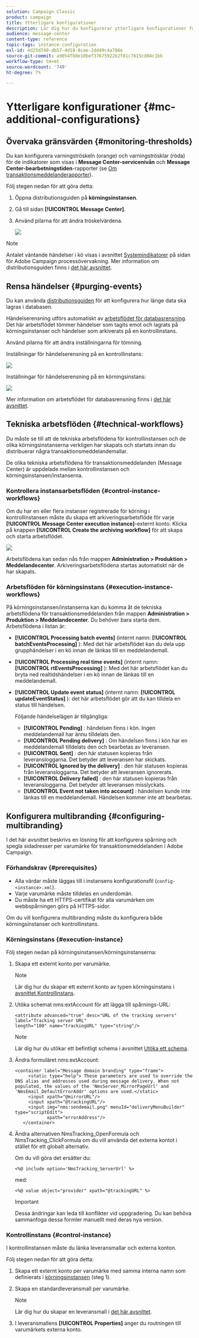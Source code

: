 ```yaml
---
solution: Campaign Classic
product: campaign
title: Ytterligare konfigurationer
description: Lär dig hur du konfigurerar ytterligare konfigurationer för Transactional Messaging i Adobe Campaign Classic.
audience: message-center
content-type: reference
topic-tags: instance-configuration
exl-id: 4d25d740-db57-4d18-8cae-2dd49c4a786e
source-git-commit: a9054fb8e10bef37675922b2f81c7615cd04c1bb
workflow-type: tm+mt
source-wordcount: '749'
ht-degree: 7%

---
```


# Ytterligare konfigurationer {#mc-additional-configurations}

## Övervaka gränsvärden {#monitoring-thresholds}

Du kan konfigurera varningströskeln (orange) och varningströsklar (röda) för de indikatorer som visas i **Message Center-servicenivån** och **Message Center-bearbetningstiden**-rapporter (se [Om transaktionsmeddelanderapporter](../../message-center/using/about-transactional-messaging-reports.md)).

Följ stegen nedan för att göra detta:

1. Öppna distributionsguiden på **körningsinstansen**.

1. Gå till sidan **[!UICONTROL Message Center]**.

1. Använd pilarna för att ändra tröskelvärdena.

   ![](assets/messagecenter_monitor_events_001.png)

>[!NOTE]
>
>Antalet väntande händelser i kö visas i avsnittet [Systemindikatorer](../../production/using/monitoring-processes.md#system-indicators) på sidan för Adobe Campaign processövervakning. Mer information om distributionsguiden finns i [det här avsnittet](../../installation/using/deploying-an-instance.md#deployment-wizard).

## Rensa händelser {#purging-events}

Du kan använda [distributionsguiden](../../production/using/database-cleanup-workflow.md#deployment-wizard) för att konfigurera hur länge data ska lagras i databasen.

Händelserensning utförs automatiskt av [arbetsflödet för databasrensning](../../production/using/database-cleanup-workflow.md). Det här arbetsflödet tömmer händelser som tagits emot och lagrats på körningsinstanser och händelser som arkiverats på en kontrollinstans.

Använd pilarna för att ändra inställningarna för tömning.

Inställningar för händelserensning på en kontrollinstans:

![](assets/messagecenter_delete_events_001.png)

Inställningar för händelserensning på en körningsinstans:

![](assets/messagecenter_delete_events_002.png)

Mer information om arbetsflödet för databasrensning finns i [det här avsnittet](../../production/using/database-cleanup-workflow.md).


## Tekniska arbetsflöden {#technical-workflows}

Du måste se till att de tekniska arbetsflödena för kontrollinstansen och de olika körningsinstanserna verkligen har skapats och startats innan du distribuerar några transaktionsmeddelandemallar.

De olika tekniska arbetsflödena för transaktionsmeddelanden (Message Center) är uppdelade mellan kontrollinstansen och körningsinstansen/instanserna.

### Kontrollera instansarbetsflöden {#control-instance-workflows}

Om du har en eller flera instanser registrerade för körning i kontrollinstansen måste du skapa ett arkiveringsarbetsflöde för varje **[!UICONTROL Message Center execution instance]**-externt konto. Klicka på knappen **[!UICONTROL Create the archiving workflow]** för att skapa och starta arbetsflödet.

![](assets/messagecenter_archiving_002.png)

Arbetsflödena kan sedan nås från mappen **Administration > Produktion > Meddelandecenter**. Arkiveringsarbetsflödena startas automatiskt när de har skapats.

<!--**Minimal architecture**

Once the control and execution modules are installed on the same instance, you must create the archiving workflow using the deployment wizard. Click the **[!UICONTROL Create the archiving workflow]** button to create and start the workflow.

![](assets/messagecenter_archiving_001.png)-->

### Arbetsflöden för körningsinstans {#execution-instance-workflows}

På körningsinstansen/instanserna kan du komma åt de tekniska arbetsflödena för transaktionsmeddelanden från mappen **Administration > Produktion > Meddelandecenter**. Du behöver bara starta dem. Arbetsflödena i listan är:

* **[!UICONTROL Processing batch events]** (internt namn:  **[!UICONTROL batchEventsProcessing]** ): Med det här arbetsflödet kan du dela upp grupphändelser i en kö innan de länkas till en meddelandemall.
* **[!UICONTROL Processing real time events]** (internt namn:  **[!UICONTROL rtEventsProcessing]** ): Med det här arbetsflödet kan du bryta ned realtidshändelser i en kö innan de länkas till en meddelandemall.
* **[!UICONTROL Update event status]** (internt namn:  **[!UICONTROL updateEventStatus]** ): det här arbetsflödet gör att du kan tilldela en status till händelsen.

   Följande händelselägen är tillgängliga:

   * **[!UICONTROL Pending]** : händelsen finns i kön. Ingen meddelandemall har ännu tilldelats den.
   * **[!UICONTROL Pending delivery]** : Om händelsen finns i kön har en meddelandemall tilldelats den och bearbetas av leveransen.
   * **[!UICONTROL Sent]** : den här statusen kopieras från leveransloggarna. Det betyder att leveransen har skickats.
   * **[!UICONTROL Ignored by the delivery]** : den här statusen kopieras från leveransloggarna. Det betyder att leveransen ignorerats.
   * **[!UICONTROL Delivery failed]** : den här statusen kopieras från leveransloggarna. Det betyder att leveransen misslyckats.
   * **[!UICONTROL Event not taken into account]** : händelsen kunde inte länkas till en meddelandemall. Händelsen kommer inte att bearbetas.

## Konfigurera multibranding {#configuring-multibranding}

I det här avsnittet beskrivs en lösning för att konfigurera spårning och spegla sidadresser per varumärke för transaktionsmeddelanden i Adobe Campaign.

### Förhandskrav {#prerequisites}

* Alla värdar måste läggas till i instansens konfigurationsfil (`config-<instance>.xml`).
* Varje varumärke måste tilldelas en underdomän.
* Du måste ha ett HTTPS-certifikat för alla varumärken om webbspårningen görs på HTTPS-sidor.

Om du vill konfigurera multibranding måste du konfigurera både körningsinstanser och kontrollinstans.

### Körningsinstans {#execution-instance}

Följ stegen nedan på körningsinstansen/körningsinstanserna:

1. Skapa ett externt konto per varumärke.

   >[!NOTE]
   >
   >Lär dig hur du skapar ett externt konto av typen körningsinstans i [avsnittet Kontrollinstans](../../message-center/using/configuring-instances.md#control-instance).

1. Utöka schemat nms:extAccount för att lägga till spårnings-URL:

   ```
   <attribute advanced="true" desc="URL of the tracking servers" label="Tracking server URL"
   length="100" name="trackingURL" type="string"/>
   ```

   >[!NOTE]
   >
   >Lär dig hur du utökar ett befintligt schema i avsnittet [Utöka ett schema](../../configuration/using/extending-a-schema.md).

1. Ändra formuläret nms:extAccount:

   ```
   <container label="Message domain branding" type="frame">
        <static type="help"> These parameters are used to override the DNS alias and addresses used during message delivery. When not populated, the values of the 'NmsServer_MirrorPageUrl' and 'NmsEmail_DefaultErrorAddr' options are used.</static>
        <input xpath="@mirrorURL"/>
        <input xpath="@trackingURL"/>
        <input img="nms:sendemail.png" menuId="deliveryMenuBuilder" type="scriptEdit">
               xpath="errorAddress"/>
      </container>
   ```

1. Ändra alternativen NmsTracking_OpenFormula och NmsTracking_ClickFormula om du vill använda det externa kontot i stället för ett globalt alternativ.

   Om du vill göra det ersätter du:

   ```
   <%@ include option='NmsTracking_ServerUrl' %>
   ```

   med:

   ```
   <%@ value object="provider" xpath="@trackingURL" %>
   ```

   >[!IMPORTANT]
   >
   >Dessa ändringar kan leda till konflikter vid uppgradering. Du kan behöva sammanfoga dessa formler manuellt med deras nya version.

### Kontrollinstans {#control-instance}

I kontrollinstansen måste du länka leveransmallar och externa konton.

Följ stegen nedan för att göra detta:

1. Skapa ett externt konto per varumärke med samma interna namn som definierats i [körningsinstansen](#execution-instance) (steg 1).

1. Skapa en standardleveransmall per varumärke.

   >[!NOTE]
   >
   >    Lär dig hur du skapar en leveransmall i [det här avsnittet](../../delivery/using/creating-a-delivery-template.md#creating-a-new-template).

1. I leveransmallens **[!UICONTROL Properties]** anger du routningen till varumärkets externa konto.
